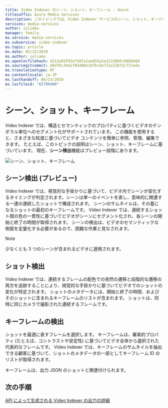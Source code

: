 ```yaml
---
title: Video Indexer のシーン、ショット、キーフレーム - Azure
titlesuffix: Azure Media Services
description: このトピックでは、Video Indexer サービスのシーン、ショット、キーフレームの概要を説明します。
services: media-services
author: juliako
manager: femila
ms.service: media-services
ms.subservice: video-indexer
ms.topic: article
ms.date: 05/15/2019
ms.author: juliako
ms.openlocfilehash: d312a93f83ef38fa1ae855a1e313280fc608948d
ms.sourcegitcommit: d4dfbc34a1f03488e1b7bc5e711a11b72c717ada
ms.translationtype: HT
ms.contentlocale: ja-JP
ms.lasthandoff: 06/13/2019
ms.locfileid: "65799400"
---
```

# <a name="scenes-shots-and-keyframes"></a>シーン、ショット、キーフレーム

Video Indexer では、構造とセマンティックのプロパティに基づくビデオのテンポラル単位へのセグメント化がサポートされています。 この機能を使用すると、さまざまな粒度に基づいてビデオ コンテンツを簡単に参照、管理、編集できます。 たとえば、このトピックの説明はシーン、ショット、キーフレームに基づいています。 現在、**シーン検出**機能はプレビュー段階にあります。   

![シーン、ショット、キーフレーム](./media/scenes-shots-keyframes/scenes-shots-keyframes.png)

## <a name="scene-detection-preview"></a>シーン検出 (プレビュー)

Video Indexer では、視覚的な手掛かりに基づいて、ビデオ内でシーンが変化するタイミングが判定されます。シーンは単一のイベントを表し、意味的に関連する一連の連続したショットで構成されます。 シーンのサムネイルは、その基になるショットの最初のキーフレームです。 Video Indexer では、連続するショット間の色の一貫性に基づいてビデオがシーンにセグメント化され、各シーンの開始と終了の時間が取得されます。 シーンの検出は、ビデオのセマンティックな側面を定量化する必要があるので、困難な作業と見なされます。

> [!NOTE]
> 少なくとも 3 つのシーンが含まれるビデオに適用されます。

## <a name="shot-detection"></a>ショット検出

Video Indexer では、連続するフレームの配色での突然の遷移と段階的な遷移の両方を追跡することにより、視覚的な手掛かりに基づいてビデオでのショットの変化が特定されます。 ショットのメタデータには、開始と終了の時間、およびそのショットに含まれるキーフレームのリストが含まれます。 ショットは、同時に同じカメラで撮影された連続するフレームです。

## <a name="keyframe-detection"></a>キーフレームの検出

ショットを最適に表すフレームを選択します。 キーフレームは、審美的プロパティ (たとえば、コントラストや安定性) に基づいてビデオ全体から選択された代表的なフレームです。 Video Indexer では、キーフレームのサムネイルを抽出できる顧客に基づいて、ショットのメタデータの一部としてキーフレーム ID のリストが取得されます。 

キーフレームは、出力 JSON のショットと関連付けられます。 

## <a name="next-steps"></a>次の手順

[API によって生成される Video Indexer の出力の詳細](video-indexer-output-json-v2.md#scenes)